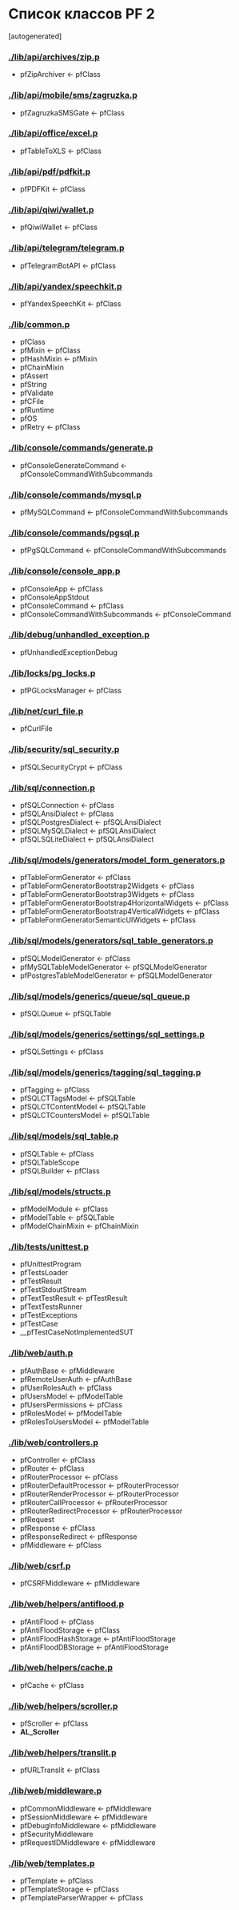 Список классов PF 2
===================

[autogenerated]
### [./lib/api/archives/zip.p](./lib/api/archives/zip.p)
* pfZipArchiver <- pfClass

### [./lib/api/mobile/sms/zagruzka.p](./lib/api/mobile/sms/zagruzka.p)
* pfZagruzkaSMSGate <- pfClass

### [./lib/api/office/excel.p](./lib/api/office/excel.p)
* pfTableToXLS <- pfClass

### [./lib/api/pdf/pdfkit.p](./lib/api/pdf/pdfkit.p)
* pfPDFKit <- pfClass

### [./lib/api/qiwi/wallet.p](./lib/api/qiwi/wallet.p)
* pfQiwiWallet <- pfClass

### [./lib/api/telegram/telegram.p](./lib/api/telegram/telegram.p)
* pfTelegramBotAPI <- pfClass

### [./lib/api/yandex/speechkit.p](./lib/api/yandex/speechkit.p)
* pfYandexSpeechKit <- pfClass

### [./lib/common.p](./lib/common.p)
* pfClass
* pfMixin <- pfClass
* pfHashMixin <- pfMixin
* pfChainMixin
* pfAssert
* pfString
* pfValidate
* pfCFile
* pfRuntime
* pfOS
* pfRetry <- pfClass

### [./lib/console/commands/generate.p](./lib/console/commands/generate.p)
* pfConsoleGenerateCommand <- pfConsoleCommandWithSubcommands

### [./lib/console/commands/mysql.p](./lib/console/commands/mysql.p)
* pfMySQLCommand <- pfConsoleCommandWithSubcommands

### [./lib/console/commands/pgsql.p](./lib/console/commands/pgsql.p)
* pfPgSQLCommand <- pfConsoleCommandWithSubcommands

### [./lib/console/console_app.p](./lib/console/console_app.p)
* pfConsoleApp <- pfClass
* pfConsoleAppStdout
* pfConsoleCommand <- pfClass
* pfConsoleCommandWithSubcommands <- pfConsoleCommand

### [./lib/debug/unhandled_exception.p](./lib/debug/unhandled_exception.p)
* pfUnhandledExceptionDebug

### [./lib/locks/pg_locks.p](./lib/locks/pg_locks.p)
* pfPGLocksManager <- pfClass

### [./lib/net/curl_file.p](./lib/net/curl_file.p)
* pfCurlFile

### [./lib/security/sql_security.p](./lib/security/sql_security.p)
* pfSQLSecurityCrypt <- pfClass

### [./lib/sql/connection.p](./lib/sql/connection.p)
* pfSQLConnection <- pfClass
* pfSQLAnsiDialect <- pfClass
* pfSQLPostgresDialect <- pfSQLAnsiDialect
* pfSQLMySQLDialect <- pfSQLAnsiDialect
* pfSQLSQLiteDialect <- pfSQLAnsiDialect

### [./lib/sql/models/generators/model_form_generators.p](./lib/sql/models/generators/model_form_generators.p)
* pfTableFormGenerator <- pfClass
* pfTableFormGeneratorBootstrap2Widgets <- pfClass
* pfTableFormGeneratorBootstrap3Widgets <- pfClass
* pfTableFormGeneratorBootstrap4HorizontalWidgets <- pfClass
* pfTableFormGeneratorBootstrap4VerticalWidgets <- pfClass
* pfTableFormGeneratorSemanticUIWidgets <- pfClass

### [./lib/sql/models/generators/sql_table_generators.p](./lib/sql/models/generators/sql_table_generators.p)
* pfSQLModelGenerator <- pfClass
* pfMySQLTableModelGenerator <- pfSQLModelGenerator
* pfPostgresTableModelGenerator <- pfSQLModelGenerator

### [./lib/sql/models/generics/queue/sql_queue.p](./lib/sql/models/generics/queue/sql_queue.p)
* pfSQLQueue <- pfSQLTable

### [./lib/sql/models/generics/settings/sql_settings.p](./lib/sql/models/generics/settings/sql_settings.p)
* pfSQLSettings <- pfClass

### [./lib/sql/models/generics/tagging/sql_tagging.p](./lib/sql/models/generics/tagging/sql_tagging.p)
* pfTagging <- pfClass
* pfSQLCTTagsModel <- pfSQLTable
* pfSQLCTContentModel <- pfSQLTable
* pfSQLCTCountersModel <- pfSQLTable

### [./lib/sql/models/sql_table.p](./lib/sql/models/sql_table.p)
* pfSQLTable <- pfClass
* pfSQLTableScope
* pfSQLBuilder <- pfClass

### [./lib/sql/models/structs.p](./lib/sql/models/structs.p)
* pfModelModule <- pfClass
* pfModelTable <- pfSQLTable
* pfModelChainMixin <- pfChainMixin

### [./lib/tests/unittest.p](./lib/tests/unittest.p)
* pfUnittestProgram
* pfTestsLoader
* pfTestResult
* pfTestStdoutStream
* pfTextTestResult <- pfTestResult
* pfTextTestsRunner
* pfTestExceptions
* pfTestCase
* __pfTestCaseNotImplementedSUT

### [./lib/web/auth.p](./lib/web/auth.p)
* pfAuthBase <- pfMiddleware
* pfRemoteUserAuth <- pfAuthBase
* pfUserRolesAuth <- pfClass
* pfUsersModel <- pfModelTable
* pfUsersPermissions <- pfClass
* pfRolesModel <- pfModelTable
* pfRolesToUsersModel <- pfModelTable

### [./lib/web/controllers.p](./lib/web/controllers.p)
* pfController <- pfClass
* pfRouter <- pfClass
* pfRouterProcessor <- pfClass
* pfRouterDefaultProcessor <- pfRouterProcessor
* pfRouterRenderProcessor <- pfRouterProcessor
* pfRouterCallProcessor <- pfRouterProcessor
* pfRouterRedirectProcessor <- pfRouterProcessor
* pfRequest
* pfResponse <- pfClass
* pfResponseRedirect <- pfResponse
* pfMiddleware <- pfClass

### [./lib/web/csrf.p](./lib/web/csrf.p)
* pfCSRFMiddleware <- pfMiddleware

### [./lib/web/helpers/antiflood.p](./lib/web/helpers/antiflood.p)
* pfAntiFlood <- pfClass
* pfAntiFloodStorage <- pfClass
* pfAntiFloodHashStorage <- pfAntiFloodStorage
* pfAntiFloodDBStorage <- pfAntiFloodStorage

### [./lib/web/helpers/cache.p](./lib/web/helpers/cache.p)
* pfCache <- pfClass

### [./lib/web/helpers/scroller.p](./lib/web/helpers/scroller.p)
* pfScroller <- pfClass
* __AL_Scroller__

### [./lib/web/helpers/translit.p](./lib/web/helpers/translit.p)
* pfURLTranslit <- pfClass

### [./lib/web/middleware.p](./lib/web/middleware.p)
* pfCommonMiddleware <- pfMiddleware
* pfSessionMiddleware <- pfMiddleware
* pfDebugInfoMiddleware <- pfMiddleware
* pfSecurityMiddleware
* pfRequestIDMiddleware <- pfMiddleware

### [./lib/web/templates.p](./lib/web/templates.p)
* pfTemplate <- pfClass
* pfTemplateStorage <- pfClass
* pfTemplateParserWrapper <- pfClass
